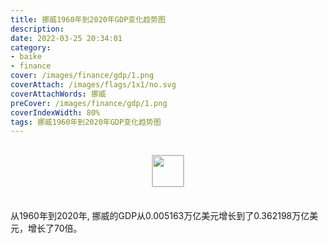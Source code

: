 ```yaml
---
title: 挪威1960年到2020年GDP变化趋势图
description: 
date: 2022-03-25 20:34:01
category:
- baike
- finance
cover: /images/finance/gdp/1.png
coverAttach: /images/flags/1x1/no.svg
coverAttachWords: 挪威
preCover: /images/finance/gdp/1.png
coverIndexWidth: 80%
tags: 挪威1960年到2020年GDP变化趋势图
---
```




<script src="/assets/js/charts/chart.js"></script>

<div style="text-align: center; margin: 30px 0; ">
    <img src="/images/flags/1x1/no.svg" style="width: 50px; border: 1px solid #cccccc; ">
</div>

<div style="width: 98%; margin: 0 0 35px 0; ">
    <canvas id="myChart"></canvas>
</div>

<div>
<p class="paragraph">从1960年到2020年, 挪威的GDP从0.005163万亿美元增长到了0.362198万亿美元，增长了70倍。</p>
</div>

<script>

    const dataGdp = {
        labels: [1960, 1961, 1962, 1963, 1964, 1965, 1966, 1967, 1968, 1969, 1970, 1971, 1972, 1973, 1974, 1975, 1976, 1977, 1978, 1979, 1980, 1981, 1982, 1983, 1984, 1985, 1986, 1987, 1988, 1989, 1990, 1991, 1992, 1993, 1994, 1995, 1996, 1997, 1998, 1999, 2000, 2001, 2002, 2003, 2004, 2005, 2006, 2007, 2008, 2009, 2010, 2011, 2012, 2013, 2014, 2015, 2016, 2017, 2018, 2019, 2020],
        datasets: [{
            label: '(万亿美元)  •  即刻编程  •  cn.hongkezhang.com',
            backgroundColor: 'rgb(0 0 128)',
            borderColor: 'rgb(0 0 128)',
            data: [0.005163, 0.005632, 0.006067, 0.006510, 0.007159, 0.008059, 0.008696, 0.009514, 0.010160, 0.011063, 0.012814, 0.014583, 0.017359, 0.022534, 0.027146, 0.032878, 0.035942, 0.041508, 0.046523, 0.053132, 0.064439, 0.063597, 0.062647, 0.061627, 0.062058, 0.065417, 0.078693, 0.094230, 0.101900, 0.102634, 0.119792, 0.121872, 0.130838, 0.120579, 0.127131, 0.152030, 0.163520, 0.161357, 0.154163, 0.162284, 0.171247, 0.173972, 0.195524, 0.228859, 0.264512, 0.308884, 0.345581, 0.400937, 0.462250, 0.386190, 0.428757, 0.498283, 0.509506, 0.522762, 0.498410, 0.385802, 0.368827, 0.398394, 0.437000, 0.404941, 0.362198],
            barPercentage: 0.3
        }]
    };

    const config = {
        type: 'line',
        data: dataGdp,
        options: {
            series: [
                {
                    barWidth: '20%'
                }
            ]
        }
    };

    const myChart = new Chart(
        document.getElementById('myChart'),
        config
    );
</script>
